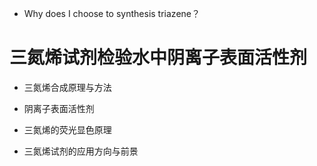 * Why does I choose to synthesis triazene？

# 三氮烯试剂检验水中阴离子表面活性剂

* 三氮烯合成原理与方法



* 阴离子表面活性剂

* 三氮烯的荧光显色原理

* 三氮烯试剂的应用方向与前景
